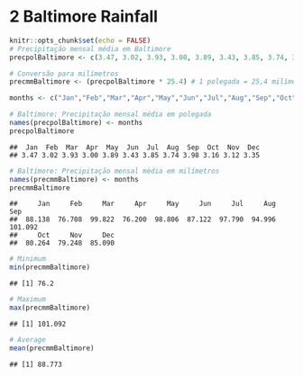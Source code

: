 2 Baltimore Rainfall
================

``` r
knitr::opts_chunk$set(echo = FALSE)
# Precipitação mensal média em Baltimore
precpolBaltimore <- c(3.47, 3.02, 3.93, 3.00, 3.89, 3.43, 3.85, 3.74, 3.98, 3.16, 3.12, 3.35)

# Conversão para milímetros
precmmBaltimore <- (precpolBaltimore * 25.4) # 1 polegada = 25,4 milímetros

months <- c("Jan","Feb","Mar","Apr","May","Jun","Jul","Aug","Sep","Oct","Nov","Dec")

# Baltimore: Precipitação mensal média em polegada
names(precpolBaltimore) <- months 
precpolBaltimore
```

    ##  Jan  Feb  Mar  Apr  May  Jun  Jul  Aug  Sep  Oct  Nov  Dec 
    ## 3.47 3.02 3.93 3.00 3.89 3.43 3.85 3.74 3.98 3.16 3.12 3.35

``` r
# Baltimore: Precipitação mensal média em milímetros
names(precmmBaltimore) <- months 
precmmBaltimore
```

    ##     Jan     Feb     Mar     Apr     May     Jun     Jul     Aug     Sep 
    ##  88.138  76.708  99.822  76.200  98.806  87.122  97.790  94.996 101.092 
    ##     Oct     Nov     Dec 
    ##  80.264  79.248  85.090

``` r
# Minimum
min(precmmBaltimore)
```

    ## [1] 76.2

``` r
# Maximum
max(precmmBaltimore)
```

    ## [1] 101.092

``` r
# Average 
mean(precmmBaltimore)
```

    ## [1] 88.773
